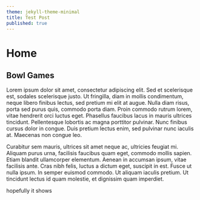 ```yaml
---
theme: jekyll-theme-minimal
title: Test Post
published: true
---
```

<body>
<div id="fb-root"></div>
<script>(function(d, s, id) {
  var js, fjs = d.getElementsByTagName(s)[0];
  if (d.getElementById(id)) return;
  js = d.createElement(s); js.id = id;
  js.src = 'https://connect.facebook.net/en_US/sdk.js#xfbml=1&version=v2.11&appId=133329484016307';
  fjs.parentNode.insertBefore(js, fjs);
}(document, 'script', 'facebook-jssdk'));</script>

# Home

## Bowl Games



Lorem ipsum dolor sit amet, consectetur adipiscing elit. Sed et scelerisque est, sodales scelerisque justo. Ut fringilla, diam in mollis condimentum, neque libero finibus lectus, sed pretium mi elit at augue. Nulla diam risus, porta sed purus quis, commodo porta diam. Proin commodo rutrum lorem, vitae hendrerit orci luctus eget. Phasellus faucibus lacus in mauris ultrices tincidunt. Pellentesque lobortis ac magna porttitor pulvinar. Nunc finibus cursus dolor in congue. Duis pretium lectus enim, sed pulvinar nunc iaculis at. Maecenas non congue leo.

Curabitur sem mauris, ultrices sit amet neque ac, ultricies feugiat mi. Aliquam purus urna, facilisis faucibus quam eget, commodo mollis sapien. Etiam blandit ullamcorper elementum. Aenean in accumsan ipsum, vitae facilisis ante. Cras nibh felis, luctus a dictum eget, suscipit in est. Fusce ut nulla ipsum. In semper euismod commodo. Ut aliquam iaculis pretium. Ut tincidunt lectus id quam molestie, et dignissim quam imperdiet.

hopefully it shows

<div class="fb-comments" data-href="https://developers.facebook.com/docs/plugins/comments#configurator" data-numposts="5"></div>

</body>
